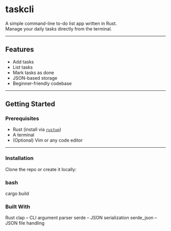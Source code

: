#  taskcli

A simple command-line to-do list app written in Rust.  
Manage your daily tasks directly from the terminal.

---

##  Features

- Add tasks
- List tasks
- Mark tasks as done
- JSON-based storage
- Beginner-friendly codebase

---

##  Getting Started

###  Prerequisites

- Rust (install via [`rustup`](https://rustup.rs))
- A terminal
- (Optional) Vim or any code editor

---

###  Installation

Clone the repo  or create it locally:

### bash

cargo build

### Built With

Rust
clap – CLI argument parser
serde – JSON serialization
serde_json – JSON file handling
